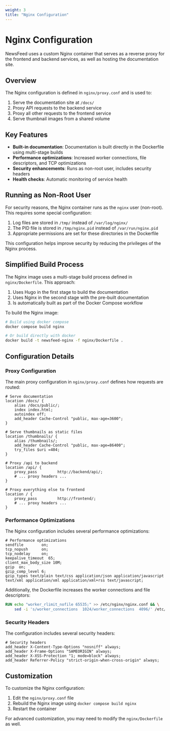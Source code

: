 ```yaml
---
weight: 3
title: "Nginx Configuration"
---
```


# Nginx Configuration

NewsFeed uses a custom Nginx container that serves as a reverse proxy for the frontend and backend services, as well as hosting the documentation site.

## Overview

The Nginx configuration is defined in `nginx/proxy.conf` and is used to:

1. Serve the documentation site at `/docs/`
2. Proxy API requests to the backend service
3. Proxy all other requests to the frontend service
4. Serve thumbnail images from a shared volume

## Key Features

- **Built-in documentation**: Documentation is built directly in the Dockerfile using multi-stage builds
- **Performance optimizations**: Increased worker connections, file descriptors, and TCP optimizations
- **Security enhancements**: Runs as non-root user, includes security headers
- **Health checks**: Automatic monitoring of service health

## Running as Non-Root User

For security reasons, the Nginx container runs as the `nginx` user (non-root). This requires some special configuration:

1. Log files are stored in `/tmp/` instead of `/var/log/nginx/`
2. The PID file is stored in `/tmp/nginx.pid` instead of `/var/run/nginx.pid`
3. Appropriate permissions are set for these directories in the Dockerfile

This configuration helps improve security by reducing the privileges of the Nginx process.

## Simplified Build Process

The Nginx image uses a multi-stage build process defined in `nginx/Dockerfile`. This approach:

1. Uses Hugo in the first stage to build the documentation
2. Uses Nginx in the second stage with the pre-built documentation
3. Is automatically built as part of the Docker Compose workflow

To build the Nginx image:

```bash
# Build using docker compose
docker compose build nginx

# Or build directly with docker
docker build -t newsfeed-nginx -f nginx/Dockerfile .
```

## Configuration Details

### Proxy Configuration

The main proxy configuration in `nginx/proxy.conf` defines how requests are routed:

```nginx
# Serve documentation
location /docs/ {
    alias /docs/public/;
    index index.html;
    autoindex off;
    add_header Cache-Control "public, max-age=3600";
}

# Serve thumbnails as static files
location /thumbnails/ {
    alias /thumbnails/;
    add_header Cache-Control "public, max-age=86400";
    try_files $uri =404;
}

# Proxy /api to backend
location /api/ {
    proxy_pass         http://backend/api/;
    # ... proxy headers ...
}

# Proxy everything else to frontend
location / {
    proxy_pass         http://frontend/;
    # ... proxy headers ...
}
```

### Performance Optimizations

The Nginx configuration includes several performance optimizations:

```nginx
# Performance optimizations
sendfile        on;
tcp_nopush      on;
tcp_nodelay     on;
keepalive_timeout  65;
client_max_body_size 10M;
gzip  on;
gzip_comp_level 6;
gzip_types text/plain text/css application/json application/javascript text/xml application/xml application/xml+rss text/javascript;
```

Additionally, the Dockerfile increases the worker connections and file descriptors:

```dockerfile
RUN echo "worker_rlimit_nofile 65535;" >> /etc/nginx/nginx.conf && \
    sed -i 's/worker_connections  1024/worker_connections  4096/' /etc/nginx/nginx.conf
```

### Security Headers

The configuration includes several security headers:

```nginx
# Security headers
add_header X-Content-Type-Options "nosniff" always;
add_header X-Frame-Options "SAMEORIGIN" always;
add_header X-XSS-Protection "1; mode=block" always;
add_header Referrer-Policy "strict-origin-when-cross-origin" always;
```

## Customization

To customize the Nginx configuration:

1. Edit the `nginx/proxy.conf` file
2. Rebuild the Nginx image using `docker compose build nginx`
3. Restart the container

For advanced customization, you may need to modify the `nginx/Dockerfile` as well. 